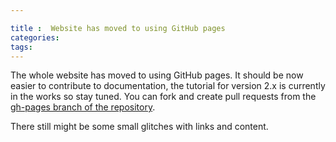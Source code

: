 ```yaml
---

title :  Website has moved to using GitHub pages
categories:
tags:
---
```


The whole website has moved to using GitHub pages. It should be now easier to contribute to documentation, the tutorial for version 2.x is currently in the works so stay tuned. You can fork and create pull requests from the [gh-pages branch of the repository](https://github.com/quartznet/quartznet/tree/gh-pages).

There still might be some small glitches with links and content.
